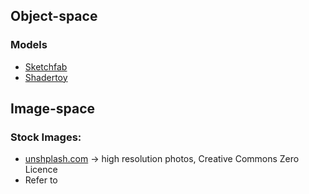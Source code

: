 ## Object-space

### Models
* [Sketchfab](https://sketchfab.com/)
* [Shadertoy](https://www.shadertoy.com/)

## Image-space

### Stock Images:

* [unshplash.com](https://unsplash.com/) -> high resolution photos,  Creative Commons Zero Licence
* Refer to
